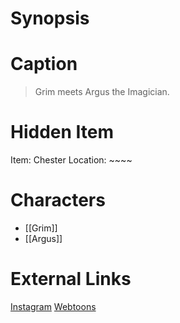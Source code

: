 # Synopsis


# Caption
> Grim meets Argus the Imagician.

# Hidden Item
Item: Chester
Location: ~~~~

# Characters
* [[Grim]]
* [[Argus]]

# External Links
[Instagram](https://www.instagram.com/p/CD7ZgYyDwp6/)
[Webtoons](https://www.webtoons.com/en/challenge/twistwood-tales/50-argus-the-imagician/viewer?title_no=344740&episode_no=55)